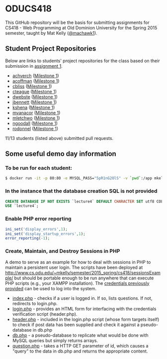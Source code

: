ODUCS418
========
This GitHub repository will be the basis for submitting assignments for CS418 - Web Programming at Old Dominion University for the Spring 2015 semester, taught by Mat Kelly (<a href="https://github.com/machawk1">@machawk1</a>).

## Student Project Repositories 
Below are links to students' project repositories for the class based on their submission in <a href="http://www.cs.odu.edu/~mkelly/semester/2015_spring/cs418/assignments/assignment1.html">assignment 1</a>. 

* [achverch](https://github.com/andrewchverch/WebProjectCS) ([Milestone 1](https://github.com/andrewchverch/WebProjectCS/6da11c433b2d41c2a95bf6dc9946e050259c13c7))
* [acoffman](https://github.com/atc07d/WebProgramming) ([Milestone 1](https://github.com/atc07d/WebProgramming/6cdaf87f2203940c909c14de5dc82822f5709fdb))
* [cbliss](https://github.com/thecbliss/cblissCS418) ([Milestone 1](https://github.com/thecbliss/cblissCS418/dc7e4ebe6540ac52c7f67c8a8feb0154b412965c))
* [cteague](https://github.com/chateague/Chas-ODUCS418) ([Milestone 1](https://github.com/chateague/Chas-ODUCS418/21f77c93f2645eae3b6123a53ae65635b006e679))
* [dwebste](https://github.com/DWebsterJr/Spring15) ([Milestone 1](https://github.com/DWebsterJr/Spring15/fcc2c3e175fd499180298478018b578c9ed5167a))
* [jbennett](https://github.com/jbennett122/JBENNETT_CS418) ([Milestone 1](https://github.com/jbennett122/JBENNETT_CS418/d40272425532641df0e1178e5e3417aa048b70ee))
* [kshena](https://github.com/kshena/Ridi) ([Milestone 1](https://github.com/kshena/Ridi/4d46b914d39229e31c348cd6ffc0191b4d12ce33))
* [mvanacor](https://github.com/mvanacor/cs418Project) ([Milestone 1](https://github.com/mvanacor/cs418Project/e5055b9b44b928039b2d7ff1e5f57c3fcfc34392))
* [mletchwo](https://github.com/mletchworth/CS-418) ([Milestone 1](https://github.com/mletchworth/CS-418/c33e6368e3fd1a091b409abe5638dce9d90fcea9))
* [ngoodall](http://github.com/CatLover91/WebDevCourse) ([Milestone 1](http://github.com/CatLover91/WebDevCourse/6dd15914fb64557ca7a3e10dccf557987e4318a6))
* [rodonnel](https://github.com/rcodonnell/cs418Project) ([Milestone 1](https://github.com/rcodonnell/cs418Project/84857bd784771ae92143699165e9f1b78d5a53bb))

11/13 students (listed above) submitted pull requests.

## Some useful demo day information

### To be run for each student:

```sh
$ docker run -it -p 80:80 -e MYSQL_PASS="5pR1nG2OlS" -v `pwd`:/app mkelly/lamptest
```

### In the instance that the database creation SQL is not provided
 
```sql
CREATE DATABASE IF NOT EXISTS `lecture4` DEFAULT CHARACTER SET utf8 COLLATE utf8_general_ci;
USE `lecture4`;
```


### Enable PHP error reporting

```php
ini_set('display_errors',1);
ini_set('display_startup_errors',1);
error_reporting(-1);
```

### Create, Maintain, and Destroy Sessions in PHP
A demo to serve as an example for how to deal with sessions in PHP to maintain a persistent user login. The scripts have been deployed at http://www.cs.odu.edu/~mkelly/semester/2015_spring/cs418/sessionsExample/ but should be portable enough to be run anywhere that can execute PHP scripts (e.g., your XAMPP installation). The [credentials previously provided](https://github.com/machawk1/ODUCS418/blob/spring2015/credentials.txt) can be used to log into the system.
* [index.php](https://github.com/machawk1/ODUCS418/blob/spring2015/sessionsExample/index.php) - checks if a user is logged in. If so, lists questions. If not, redirects to login.php.
* [login.php](https://github.com/machawk1/ODUCS418/blob/spring2015/sessionsExample/login.php) - provides an HTML form for interfacing with the credentials verification script (header.php).
* [header.php](https://github.com/machawk1/ODUCS418/blob/spring2015/sessionsExample/header.php) - included in the login.php script (whose form targets itself) to check if post data has been supplied and check it against a pseudo-database in db.php
* [db.php](https://github.com/machawk1/ODUCS418/blob/spring2015/sessionsExample/db.php) - a pseudo-database to replicate what would be done with MySQL queries but simply returns arrays.
* [question.php](https://github.com/machawk1/ODUCS418/blob/spring2015/sessionsExample/question.php) - takes a HTTP GET parameter of id, which causes a "query" to the data in db.php and returns the appropriate content.
